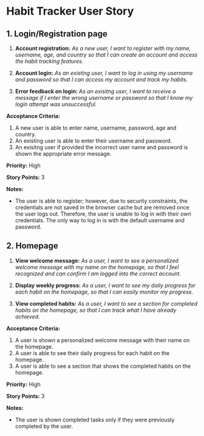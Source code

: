# Habit Tracker User Story

## 1. Login/Registration page

1. **Account registration:**
_As a new user, I want to register with my name, username, age, and country so that I can create an account and access the habit tracking features._

2. **Account login:**
_As an existing user, I want to log in using my username and password so that I can access my account and track my habits._

3. **Error feedback on login:**
_As an exisitng user, I want to receive a message if I enter the wrong username or password so that I know my login attempt was unsuccessful._

**Acceptance Criteria:**

1. A new user is able to enter name, username, password, age and country.
2. An existing user is able to enter their username and password.
3. An exisitng user if provided the incorrect user name and password is shown the appropriate error message.
   

**Priority:** High

**Story Points:** 3

**Notes:**
- The user is able to register; however, due to security constraints, the credentials are not saved in the browser cache but are removed once the user logs out. Therefore, the user is unable to log in with their own credentials. The only way to log in is with the default username and password.

## 2. Homepage

1. **View welcome message:**
_As a user, I want to see a personalized welcome message with my name on the homepage, so that I feel recognized and can confirm I am logged into the correct account._

2. **Display weekly progress:**
_As a user, I want to see my daily progress for each habit on the homepage, so that I can easily monitor my progress._

3. **View completed habits:**
_As a user, I want to see a section for completed habits on the homepage, so that I can track what I have already achieved._

**Acceptance Criteria:**

1. A user is shown a personalized welcome message with their name on the homepage.
2. A user is able to see their daily progress for each habit on the homepage.
3. A user is able to see a section that shows the completed habits on the homepage.
   

**Priority:** High

**Story Points:** 3

**Notes:**
- The user is shown completed tasks only if they were previously completed by the user.
